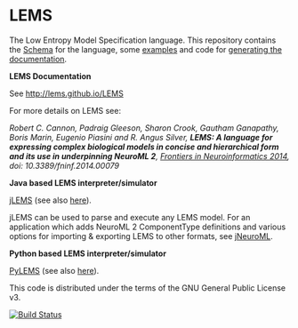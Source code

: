 LEMS
====

The Low Entropy Model Specification language. This repository contains the [Schema](https://github.com/LEMS/LEMS/tree/master/Schemas/LEMS) for the language, some [examples](https://github.com/LEMS/LEMS/tree/master/examples) and code for [generating the documentation](https://github.com/LEMS/LEMS/tree/master/docgeneration).

**LEMS Documentation**

See http://lems.github.io/LEMS

For more details on LEMS see: 

*Robert C. Cannon, Padraig Gleeson, Sharon Crook, Gautham Ganapathy, Boris Marin, Eugenio Piasini and R. Angus Silver, **LEMS: A language for expressing complex biological models in concise and hierarchical form and its use in underpinning NeuroML 2**, [Frontiers in Neuroinformatics 2014](http://journal.frontiersin.org/Journal/10.3389/fninf.2014.00079/abstract), doi: 10.3389/fninf.2014.00079*


**Java based LEMS interpreter/simulator**

[jLEMS](https://github.com/LEMS/jLEMS) (see also [here](https://docs.neuroml.org/Userdocs/Software/jLEMS.html)).

jLEMS can be used to parse and execute any LEMS model. For an application which adds NeuroML 2 ComponentType definitions and various options for importing & exporting LEMS to other formats, see [jNeuroML](https://github.com/NeuroML/jNeuroML).

**Python based LEMS interpreter/simulator**

[PyLEMS](https://github.com/LEMS/pylems) (see also [here](https://docs.neuroml.org/Userdocs/Software/pyLEMS.html)).

This code is distributed under the terms of the GNU General Public License v3.

[![Build Status](https://travis-ci.com/LEMS/LEMS.svg?branch=master)](https://travis-ci.com/LEMS/LEMS)

